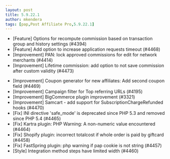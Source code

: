 ```yaml
---
layout: post
title: 5.9.22.1
author: mkendera
tags: [pap,Post Affiliate Pro,5.9.22.1]
---
```


- [Feature] Options for recompute commission based on transaction group and history settings (#4394)
- [Feature] Add option to increase application requests timeout (#4468)
- [Improvement] PAN: lock approved commissions for edit for network merchants (#4414)
- [Improvement] Lifetime commission: add option to not save commission after custom validity (#4473)

<!--more-->

- [Improvement] Coupon generator for new affiliates: Add second coupon field (#4469)
- [Improvement] Campaign filter for Top referring URLs (#4195)
- [Improvement] BigCommerce plugin improvement (#3321)
- [Improvement] Samcart - add support for SubscriptionChargeRefunded hooks (#4470)
- [Fix] INI directive 'safe_mode' is deprecated since PHP 5.3 and removed since PHP 5.4 (#4465)
- [Fix] Kartra plugin: PHP Warning: A non-numeric value encountered (#4464)
- [Fix] Shopify plugin: incorrect totalcost if whole order is paid by giftcard (#4458)
- [Fix] FastSpring plugin: php warning if pap cookie is not string (#4457)
- [Style] Integration method steps have limited width (#4460)
